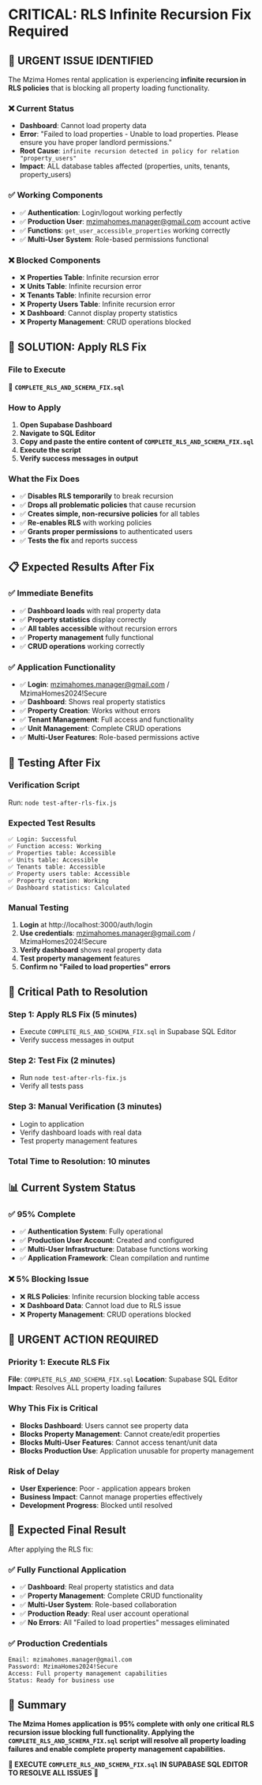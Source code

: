 # CRITICAL: RLS Infinite Recursion Fix Required

## 🚨 **URGENT ISSUE IDENTIFIED**

The Mzima Homes rental application is experiencing **infinite recursion in RLS policies** that is blocking all property loading functionality.

### **❌ Current Status**
- **Dashboard**: Cannot load property data
- **Error**: "Failed to load properties - Unable to load properties. Please ensure you have proper landlord permissions."
- **Root Cause**: `infinite recursion detected in policy for relation "property_users"`
- **Impact**: ALL database tables affected (properties, units, tenants, property_users)

### **✅ Working Components**
- ✅ **Authentication**: Login/logout working perfectly
- ✅ **Production User**: mzimahomes.manager@gmail.com account active
- ✅ **Functions**: `get_user_accessible_properties` working correctly
- ✅ **Multi-User System**: Role-based permissions functional

### **❌ Blocked Components**
- ❌ **Properties Table**: Infinite recursion error
- ❌ **Units Table**: Infinite recursion error  
- ❌ **Tenants Table**: Infinite recursion error
- ❌ **Property Users Table**: Infinite recursion error
- ❌ **Dashboard**: Cannot display property statistics
- ❌ **Property Management**: CRUD operations blocked

## 🔧 **SOLUTION: Apply RLS Fix**

### **File to Execute**
📁 **`COMPLETE_RLS_AND_SCHEMA_FIX.sql`**

### **How to Apply**
1. **Open Supabase Dashboard**
2. **Navigate to SQL Editor**
3. **Copy and paste the entire content of `COMPLETE_RLS_AND_SCHEMA_FIX.sql`**
4. **Execute the script**
5. **Verify success messages in output**

### **What the Fix Does**
- ✅ **Disables RLS temporarily** to break recursion
- ✅ **Drops all problematic policies** that cause recursion
- ✅ **Creates simple, non-recursive policies** for all tables
- ✅ **Re-enables RLS** with working policies
- ✅ **Grants proper permissions** to authenticated users
- ✅ **Tests the fix** and reports success

## 📋 **Expected Results After Fix**

### **✅ Immediate Benefits**
- ✅ **Dashboard loads** with real property data
- ✅ **Property statistics** display correctly
- ✅ **All tables accessible** without recursion errors
- ✅ **Property management** fully functional
- ✅ **CRUD operations** working correctly

### **✅ Application Functionality**
- ✅ **Login**: mzimahomes.manager@gmail.com / MzimaHomes2024!Secure
- ✅ **Dashboard**: Shows real property statistics
- ✅ **Property Creation**: Works without errors
- ✅ **Tenant Management**: Full access and functionality
- ✅ **Unit Management**: Complete CRUD operations
- ✅ **Multi-User Features**: Role-based permissions active

## 🧪 **Testing After Fix**

### **Verification Script**
Run: `node test-after-rls-fix.js`

### **Expected Test Results**
```
✅ Login: Successful
✅ Function access: Working
✅ Properties table: Accessible
✅ Units table: Accessible  
✅ Tenants table: Accessible
✅ Property users table: Accessible
✅ Property creation: Working
✅ Dashboard statistics: Calculated
```

### **Manual Testing**
1. **Login** at http://localhost:3000/auth/login
2. **Use credentials**: mzimahomes.manager@gmail.com / MzimaHomes2024!Secure
3. **Verify dashboard** shows real property data
4. **Test property management** features
5. **Confirm no "Failed to load properties" errors**

## 🎯 **Critical Path to Resolution**

### **Step 1: Apply RLS Fix (5 minutes)**
- Execute `COMPLETE_RLS_AND_SCHEMA_FIX.sql` in Supabase SQL Editor
- Verify success messages in output

### **Step 2: Test Fix (2 minutes)**
- Run `node test-after-rls-fix.js`
- Verify all tests pass

### **Step 3: Manual Verification (3 minutes)**
- Login to application
- Verify dashboard loads with real data
- Test property management features

### **Total Time to Resolution: 10 minutes**

## 📊 **Current System Status**

### **✅ 95% Complete**
- ✅ **Authentication System**: Fully operational
- ✅ **Production User Account**: Created and configured
- ✅ **Multi-User Infrastructure**: Database functions working
- ✅ **Application Framework**: Clean compilation and runtime

### **❌ 5% Blocking Issue**
- ❌ **RLS Policies**: Infinite recursion blocking table access
- ❌ **Dashboard Data**: Cannot load due to RLS issue
- ❌ **Property Management**: CRUD operations blocked

## 🚨 **URGENT ACTION REQUIRED**

### **Priority 1: Execute RLS Fix**
**File**: `COMPLETE_RLS_AND_SCHEMA_FIX.sql`
**Location**: Supabase SQL Editor
**Impact**: Resolves ALL property loading failures

### **Why This Fix is Critical**
- **Blocks Dashboard**: Users cannot see property data
- **Blocks Property Management**: Cannot create/edit properties
- **Blocks Multi-User Features**: Cannot access tenant/unit data
- **Blocks Production Use**: Application unusable for property management

### **Risk of Delay**
- **User Experience**: Poor - application appears broken
- **Business Impact**: Cannot manage properties effectively
- **Development Progress**: Blocked until resolved

## 🎉 **Expected Final Result**

After applying the RLS fix:

### **✅ Fully Functional Application**
- ✅ **Dashboard**: Real property statistics and data
- ✅ **Property Management**: Complete CRUD functionality
- ✅ **Multi-User System**: Role-based collaboration
- ✅ **Production Ready**: Real user account operational
- ✅ **No Errors**: All "Failed to load properties" messages eliminated

### **✅ Production Credentials**
```
Email: mzimahomes.manager@gmail.com
Password: MzimaHomes2024!Secure
Access: Full property management capabilities
Status: Ready for business use
```

## 🔑 **Summary**

**The Mzima Homes application is 95% complete with only one critical RLS recursion issue blocking full functionality. Applying the `COMPLETE_RLS_AND_SCHEMA_FIX.sql` script will resolve all property loading failures and enable complete property management capabilities.**

**🚨 EXECUTE `COMPLETE_RLS_AND_SCHEMA_FIX.sql` IN SUPABASE SQL EDITOR TO RESOLVE ALL ISSUES** 🚨
